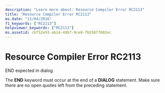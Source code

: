 ```yaml
---
description: "Learn more about: Resource Compiler Error RC2113"
title: "Resource Compiler Error RC2113"
ms.date: "11/04/2016"
f1_keywords: ["RC2113"]
helpviewer_keywords: ["RC2113"]
ms.assetid: cbf52e93-ab14-49b7-9ce8-fb55877602ec
---
```

# Resource Compiler Error RC2113

END expected in dialog

The **END** keyword must occur at the end of a **DIALOG** statement. Make sure there are no open quotes left from the preceding statement.
